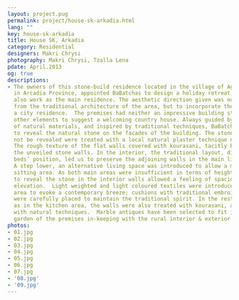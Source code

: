 ```yaml
---
layout: project.pug
permalink: project/house-sk-arkadia.html
lang: ""
key: house-sk-arkadia
title: House SK, Arkadia
category: Residential
designers: Makri Chrysi
photography: Makri Chrysi, Tzalla Lena
pdate: April.2013
og: true
descriptions:
- The owners of this stone-build residence located in the village of Agios Andreas
  in Arcadia Province, appointed BaΒatchas to design a holiday retreat, that could
  also work as the main residence. The aesthetic direction given was not to stir away
  from the traditional architecture of the area, but to incorporate the comforts of
  a city residence.  The premises had neither an impressive building structure, nor
  other elements to suggest a welcoming country house. Always guided by the power
  of natural materials, and inspired by traditional techniques, BaΒatchas decided
  to reveal the natural stone on the facades of the building. The stones that could
  not be revealed were treated with a local natural plaster technique named kourasani.
  The rough texture of the flat walls covered with kourasani, tacitly blend in with
  the unveiled stone walls. In the interior, the traditional layout, dictating the
  beds’ position, led us to preserve the adjoining walls in the main living area.
  A step lower, an alternative living space was introduced to allow a more comfortable
  sitting area. As both main areas were insufficient in terms of height, the decision
  to reveal the stone in the interior walls allowed a feeling of spaciousness and
  elevation.  Light weighted and light coloured textiles were introduced in the living
  area to evoke a contemporary breeze; cushions with traditional embroidery and artifacts
  were carefully placed to maintain the traditional spirit. In the restroom as well
  as in the kitchen area, the walls were also treated with kourasani, and coloured
  with natural techniques.  Marble antiques have been selected to fit in the enclosed
  garden of the premises in-keeping with the rural interior & exterior surroundings.
photos:
- 01.jpg
- 02.jpg
- 03.jpg
- 04.jpg
- 05.jpg
- 06.jpg
- 07.jpg
- '08.jpg'
- '09.jpg'
---
```


